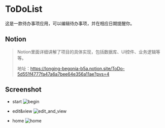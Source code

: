 # ToDoList
这是一款待办事项应用，可以编辑待办事项，并在相应日期提醒你。

## Notion
> Notion里面详细讲解了项目的具体实现，包括数据库、UI控件、业务逻辑等等。
> 
> 地址：https://longing-begonia-b5a.notion.site/ToDo-5d551f4777fa47a6a7bee64e356a11ae?pvs=4

## Screenshot
- start
![begin](https://github.com/cenguofei/ToDoList/assets/72325667/d54bab2e-bbfc-496e-9f1d-1130125b7ccc)


- edit&view
![edit_and_view](https://github.com/cenguofei/ToDoList/assets/72325667/d3e6a085-5a13-48da-b4f5-280cfbb0fcbf)

- home
![home](https://github.com/cenguofei/ToDoList/assets/72325667/141ab099-f58f-4c2a-81d9-a7b53a505a96)
